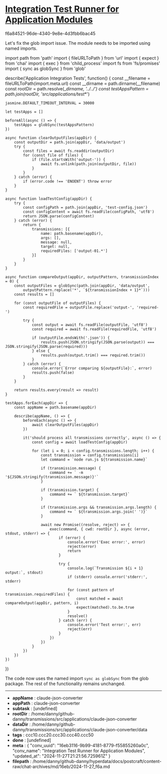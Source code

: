 # [Integration Test Runner for Application Modules](https://claude.ai/chat/16eb3116-9b99-4181-8779-f55855260a0c)

f6a84521-96de-4340-9e8e-4d3fbb6bac45

 Let's fix the glob import issue. The module needs to be imported using named imports.

<antArtifact identifier="test-apps-spec" type="application/vnd.ant.code" language="javascript" title="Integration Test for Applications with Multi-transmission Support">
import path from 'path'
import { fileURLToPath } from 'url'
import { expect } from 'chai'
import { exec } from 'child_process'
import fs from 'fs/promises'
import { sync as globSync } from 'glob'

describe('Application Integration Tests', function() {
    const __filename = fileURLToPath(import.meta.url)
    const __dirname = path.dirname(__filename)
    const rootDir = path.resolve(__dirname, '../../')
    const testAppsPattern = path.join(rootDir, 'src/applications/test_*')
    
    jasmine.DEFAULT_TIMEOUT_INTERVAL = 30000

    let testApps = []

    beforeAll(async () => {
        testApps = globSync(testAppsPattern)
    })

    async function clearOutputFiles(appDir) {
        const outputDir = path.join(appDir, 'data/output')
        try {
            const files = await fs.readdir(outputDir)
            for (const file of files) {
                if (file.startsWith('output-')) {
                    await fs.unlink(path.join(outputDir, file))
                }
            }
        } catch (error) {
            if (error.code !== 'ENOENT') throw error
        }
    }

    async function loadTestConfig(appDir) {
        try {
            const configPath = path.join(appDir, 'test-config.json')
            const configContent = await fs.readFile(configPath, 'utf8')
            return JSON.parse(configContent)
        } catch (error) {
            return {
                transmissions: [{
                    name: path.basename(appDir),
                    args: [],
                    message: null,
                    target: null,
                    requiredFiles: ['output-01.*']
                }]
            }
        }
    }

    async function compareOutput(appDir, outputPattern, transmissionIndex = 0) {
        const outputFiles = globSync(path.join(appDir, 'data/output', 
            outputPattern.replace('*', `${transmissionIndex + 1}*`)))
        const results = []

        for (const outputFile of outputFiles) {
            const requiredFile = outputFile.replace('output-', 'required-')
            
            try {
                const output = await fs.readFile(outputFile, 'utf8')
                const required = await fs.readFile(requiredFile, 'utf8')

                if (outputFile.endsWith('.json')) {
                    results.push(JSON.stringify(JSON.parse(output)) === JSON.stringify(JSON.parse(required)))
                } else {
                    results.push(output.trim() === required.trim())
                }
            } catch (error) {
                console.error(`Error comparing ${outputFile}:`, error)
                results.push(false)
            }
        }

        return results.every(result => result)
    }

    testApps.forEach(appDir => {
        const appName = path.basename(appDir)

        describe(appName, () => {
            beforeEach(async () => {
                await clearOutputFiles(appDir)
            })

            it('should process all transmissions correctly', async () => {
                const config = await loadTestConfig(appDir)
                
                for (let i = 0; i < config.transmissions.length; i++) {
                    const transmission = config.transmissions[i]
                    let command = `node run.js ${transmission.name}`
                    
                    if (transmission.message) {
                        command += ` -m '${JSON.stringify(transmission.message)}'`
                    }
                    
                    if (transmission.target) {
                        command += ` ${transmission.target}`
                    }
                    
                    if (transmission.args && transmission.args.length) {
                        command += ` ${transmission.args.join(' ')}`
                    }

                    await new Promise((resolve, reject) => {
                        exec(command, { cwd: rootDir }, async (error, stdout, stderr) => {
                            if (error) {
                                console.error('Exec error:', error)
                                reject(error)
                                return
                            }

                            try {
                                console.log(`Transmission ${i + 1} output:`, stdout)
                                if (stderr) console.error('stderr:', stderr)

                                for (const pattern of transmission.requiredFiles) {
                                    const matched = await compareOutput(appDir, pattern, i)
                                    expect(matched).to.be.true
                                }
                                resolve()
                            } catch (err) {
                                console.error('Test error:', err)
                                reject(err)
                            }
                        })
                    })
                }
            })
        })
    })
})
</antArtifact>

The code now uses the named import `sync as globSync` from the glob package. The rest of the functionality remains unchanged.

---

* **appName** : claude-json-converter
* **appPath** : claude-json-converter
* **subtask** : [undefined]
* **rootDir** : /home/danny/github-danny/transmissions/src/applications/claude-json-converter
* **dataDir** : /home/danny/github-danny/transmissions/src/applications/claude-json-converter/data
* **tags** : ccc10.ccc20.ccc30.ccc40.ccc50
* **done** : [undefined]
* **meta** : {
  "conv_uuid": "16eb3116-9b99-4181-8779-f55855260a0c",
  "conv_name": "Integration Test Runner for Application Modules",
  "updated_at": "2024-11-27T21:21:56.725961Z"
}
* **filepath** : /home/danny/github-danny/hyperdata/docs/postcraft/content-raw/chat-archives/md/16eb/2024-11-27_f6a.md